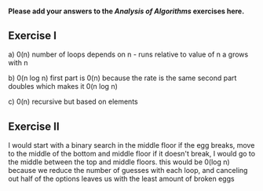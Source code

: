#### Please add your answers to the ***Analysis of  Algorithms*** exercises here.

## Exercise I

a) 0(n)
number of loops depends on n - runs relative to value of n
a grows with n


b) 0(n log n)
first part is 0(n) because the rate is the same
second part doubles which makes it 0(n log n)

c) 0(n)
recursive but based on elements

## Exercise II

I would start with a binary search in the middle floor
if the egg breaks, move to the middle of the bottom and middle floor
if it doesn't break, I would go to the middle between the top and middle floors.
this would be 0(log n) because we reduce the number of guesses with each loop, and canceling out half of the options leaves us with the least amount of broken eggs